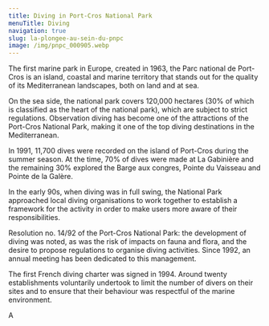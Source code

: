 ```yaml
---
title: Diving in Port-Cros National Park
menuTitle: Diving
navigation: true
slug: la-plongee-au-sein-du-pnpc
image: /img/pnpc_000905.webp
---
```

The first marine park in Europe, created in 1963, the Parc national de Port-Cros is an island, coastal and marine territory that stands out for the quality of its Mediterranean landscapes, both on land and at sea.

On the sea side, the national park covers 120,000 hectares (30% of which is classified as the heart of the national park), which are subject to strict regulations. Observation diving has become one of the attractions of the Port-Cros National Park, making it one of the top diving destinations in the Mediterranean.

In 1991, 11,700 dives were recorded on the island of Port-Cros during the summer season. At the time, 70% of dives were made at La Gabinière and the remaining 30% explored the Barge aux congres, Pointe du Vaisseau and Pointe de la Galère.

In the early 90s, when diving was in full swing, the National Park approached local diving organisations to work together to establish a framework for the activity in order to make users more aware of their responsibilities.

Resolution no. 14/92 of the Port-Cros National Park: the development of diving was noted, as was the risk of impacts on fauna and flora, and the desire to propose regulations to organise diving activities. Since 1992, an annual meeting has been dedicated to this management.

The first French diving charter was signed in 1994. Around twenty establishments voluntarily undertook to limit the number of divers on their sites and to ensure that their behaviour was respectful of the marine environment.

A

